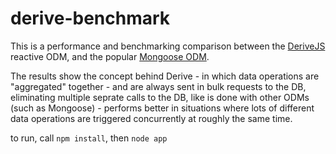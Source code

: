 # derive-benchmark
This is a performance and benchmarking comparison between the [DeriveJS](https://www.npmjs.com/package/derivejs) reactive ODM, and the popular [Mongoose ODM](https://www.npmjs.com/package/mongoose).

The results show the concept behind Derive - in which data operations are "aggregated" together - and are always sent in bulk requests to the DB, eliminating 
multiple seprate calls to the DB, like is done with other ODMs (such as Mongoose) - performs better in situations where lots of different data operations are 
triggered concurrently at roughly the same time.

to run, call `npm install`, then `node app`
